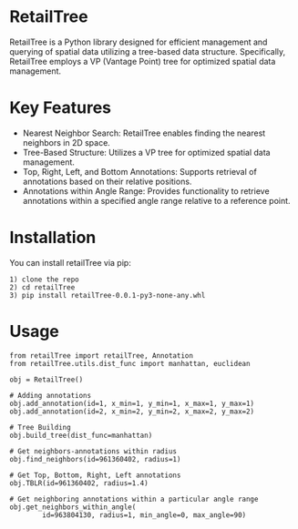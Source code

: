 # RetailTree

RetailTree is a Python library designed for efficient management and querying of spatial data utilizing a tree-based data structure. Specifically, RetailTree employs a VP (Vantage Point) tree for optimized spatial data management.

# Key Features

- Nearest Neighbor Search: RetailTree enables finding the nearest neighbors in 2D space.
- Tree-Based Structure: Utilizes a VP tree for optimized spatial data management.
- Top, Right, Left, and Bottom Annotations:
  Supports retrieval of annotations based on their relative positions.
- Annotations within Angle Range: Provides functionality to retrieve annotations within a specified angle range relative to a reference point.

# Installation

You can install retailTree via pip:

```
1) clone the repo
2) cd retailTree
3) pip install retailTree-0.0.1-py3-none-any.whl
```

# Usage

```
from retailTree import retailTree, Annotation
from retailTree.utils.dist_func import manhattan, euclidean

obj = RetailTree()

# Adding annotations
obj.add_annotation(id=1, x_min=1, y_min=1, x_max=1, y_max=1)
obj.add_annotation(id=2, x_min=2, y_min=2, x_max=2, y_max=2)

# Tree Building
obj.build_tree(dist_func=manhattan)

# Get neighbors-annotations within radius
obj.find_neighbors(id=961360402, radius=1)

# Get Top, Bottom, Right, Left annotations
obj.TBLR(id=961360402, radius=1.4)

# Get neighboring annotations within a particular angle range
obj.get_neighbors_within_angle(
        id=963804130, radius=1, min_angle=0, max_angle=90)

```
